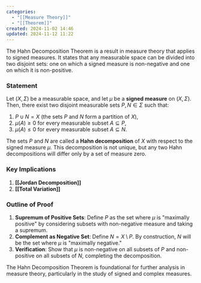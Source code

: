 ```yaml
---
categories:
  - "[[Measure Theory]]"
  - "[[Theorem]]"
created: 2024-11-02 14:46
updated: 2024-11-12 11:22
---
```

The Hahn Decomposition Theorem is a result in measure theory that applies to signed measures. It states that any measurable space can be divided into two disjoint sets: one on which a signed measure is non-negative and one on which it is non-positive.

### Statement
Let $(X, \Sigma)$ be a measurable space, and let $\mu$ be a **signed measure** on $(X, \Sigma)$. Then, there exist two disjoint measurable sets $P, N \in \Sigma$ such that:
1. $P \cup N = X$ (the sets $P$ and $N$ form a partition of $X$),
2. $\mu(A) \geq 0$ for every measurable subset $A \subseteq P$,
3. $\mu(A) \leq 0$ for every measurable subset $A \subseteq N$.

The sets $P$ and $N$ are called a **Hahn decomposition** of $X$ with respect to the signed measure $\mu$. This decomposition is not unique, but any two Hahn decompositions will differ only by a set of measure zero.

### Key Implications
1. **[[Jordan Decomposition]]**
2. **[[Total Variation]]**
### Outline of Proof
1. **Supremum of Positive Sets**: Define $P$ as the set where $\mu$ is "maximally positive" by considering subsets with non-negative measure and taking a supremum.
2. **Complement as Negative Set**: Define $N = X \setminus P$. By construction, $N$ will be the set where $\mu$ is "maximally negative."
3. **Verification**: Show that $\mu$ is non-negative on all subsets of $P$ and non-positive on all subsets of $N$, completing the decomposition. 

The Hahn Decomposition Theorem is foundational for further analysis in measure theory, particularly in the study of signed and complex measures.
